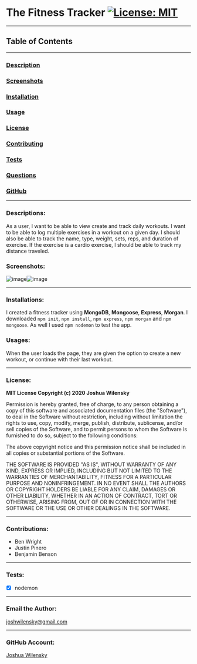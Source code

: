 # The Fitness Tracker [![License: MIT](https://img.shields.io/badge/License-MIT-yellow.svg)](https://opensource.org/licenses/MIT)

---

## Table of Contents

---

### [Description](#Descriptions)

### [Screenshots](#Screenshots)

### [Installation](#Installations)

### [Usage](#Usages)

### [License](#License)

### [Contributing](#Contributions)

### [Tests](#Tests)

### [Questions](#Questions)

### [GitHub](#GitHub)

---

### <a name="Description"></a>Descriptions:

As a user, I want to be able to view create and track daily workouts. I want to be able to log multiple exercises in a workout on a given day. I should also be able to track the name, type, weight, sets, reps, and duration of exercise. If the exercise is a cardio exercise, I should be able to track my distance traveled.

### <a name="Screenshots"></a>Screenshots:

![image](https://user-images.githubusercontent.com/66797344/90712666-8cd25d80-e271-11ea-8f48-56f413f845dc.png)![image](https://user-images.githubusercontent.com/66797344/90712897-05391e80-e272-11ea-8aaf-672446544ea4.png)

---

### <a name="Installation"></a>Installations:

I created a fitness tracker using **MongoDB**, **Mongoose**, **Express**, **Morgan**. I downloaded `npm init`, `npm install`, `npm express`, `npm morgan` and `npm mongoose`. As well I used `npm nodemon` to test the app.

### <a name="Usage"></a>Usages:

When the user loads the page, they are given the option to create a new workout, or continue with their last workout.

---

### <a name="License"></a>License:

**MIT License Copyright (c) 2020 Joshua Wilensky**

Permission is hereby granted, free of charge, to any person obtaining a copy
of this software and associated documentation files (the "Software"), to deal
in the Software without restriction, including without limitation the rights
to use, copy, modify, merge, publish, distribute, sublicense, and/or sell
copies of the Software, and to permit persons to whom the Software is
furnished to do so, subject to the following conditions:

The above copyright notice and this permission notice shall be included in all
copies or substantial portions of the Software.

THE SOFTWARE IS PROVIDED "AS IS", WITHOUT WARRANTY OF ANY KIND, EXPRESS OR
IMPLIED, INCLUDING BUT NOT LIMITED TO THE WARRANTIES OF MERCHANTABILITY,
FITNESS FOR A PARTICULAR PURPOSE AND NONINFRINGEMENT. IN NO EVENT SHALL THE
AUTHORS OR COPYRIGHT HOLDERS BE LIABLE FOR ANY CLAIM, DAMAGES OR OTHER
LIABILITY, WHETHER IN AN ACTION OF CONTRACT, TORT OR OTHERWISE, ARISING FROM,
OUT OF OR IN CONNECTION WITH THE SOFTWARE OR THE USE OR OTHER DEALINGS IN THE
SOFTWARE.

---

### <a name="Contributing"></a>Contributions:

- Ben Wright
- Justin Pinero
- Benjamin Benson

---

### <a name="Tests"></a>Tests:

- [x] nodemon

---

### <a name="Questions"></a>Email the Author:

joshwilensky@gmail.com

---

### <a name="Github"></a>GitHub Account:

[Joshua Wilensky](http://github.com/joshwilensky)
